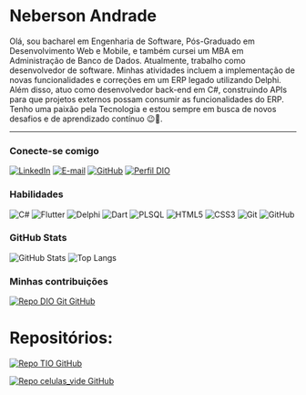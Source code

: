 <h1>
    <span> Neberson Andrade</span>
</h1>

Olá, sou bacharel em Engenharia de Software, Pós-Graduado em Desenvolvimento Web e Mobile, e também cursei um MBA em Administração de Banco de Dados. Atualmente, trabalho como desenvolvedor de software. Minhas atividades incluem a implementação de novas funcionalidades e correções em um ERP legado utilizando Delphi. Além disso, atuo como desenvolvedor back-end em C#, construindo APIs para que projetos externos possam consumir as funcionalidades do ERP. Tenho uma paixão pela Tecnologia e estou sempre em busca de novos desafios e de aprendizado contínuo 😉🚀.

---

### Conecte-se comigo

[![LinkedIn](https://img.shields.io/badge/-LinkedIn-000?style=for-the-badge&logo=linkedin&logoColor=30A3DC)](https://www.linkedin.com/in/nebersonandrade/)
[![E-mail](https://img.shields.io/badge/-Email-000?style=for-the-badge&logo=microsoft-outlook&logoColor=E94D5F)](mailto:neberson70@gmail.com)
[![GitHub](https://img.shields.io/badge/GitHub-000?style=for-the-badge&logo=github&logoColor=30A3DC)](https://github.com/neberson)
[![Perfil DIO](https://img.shields.io/badge/-Meu%20Perfil%20na%20DIO-30A3DC?style=for-the-badge)](https://web.dio.me/users/neberson_mtv)

### Habilidades

![C#](https://img.shields.io/badge/c%23-%23239120.svg?style=for-the-badge&logo=c-sharp&logoColor=white)
![Flutter](https://img.shields.io/badge/Flutter-%2302569B.svg?style=for-the-badge&logo=Flutter&logoColor=white)
![Delphi](https://img.shields.io/badge/Delphi-B22222?style=for-the-badge&logo=delphi&logoColor=white)
![Dart](https://img.shields.io/badge/Dart-0175C2?style=for-the-badge&logo=dart&logoColor=white)
![PLSQL](https://img.shields.io/badge/PLSQL-F80000?style=for-the-badge&logo=oracle&logoColor=black)
![HTML5](https://img.shields.io/badge/html5-%23E34F26.svg?style=for-the-badge&logo=html5&logoColor=white)
![CSS3](https://img.shields.io/badge/CSS3-1572B6?style=for-the-badge&logo=css3&logoColor=white)
![Git](https://img.shields.io/badge/git-%23F05033.svg?style=for-the-badge&logo=git&logoColor=white)
![GitHub](https://img.shields.io/badge/github-%23121011.svg?style=for-the-badge&logo=github&logoColor=white)

### GitHub Stats

![GitHub Stats](https://github-readme-stats.vercel.app/api?username=neberson&theme=transparent&bg_color=000&border_color=30A3DC&show_icons=true&icon_color=30A3DC&title_color=E94D5F&text_color=FFF)
![Top Langs](https://github-readme-stats-git-masterrstaa-rickstaa.vercel.app/api/top-langs/?username=neberson&layout=compact&bg_color=000&border_color=30A3DC&title_color=E94D5F&text_color=FFF)

### Minhas contribuições

[![Repo DIO Git GitHub](https://github-readme-stats.vercel.app/api/pin/?username=elidianaandrade&repo=dio-lab-open-source&bg_color=000&border_color=30A3DC&show_icons=true&icon_color=30A3DC&title_color=E94D5F&text_color=FFF)](https://github.com/neberson/dio-lab-open-source)

# Repositórios:

[![Repo TIO GitHub](https://github-readme-stats.vercel.app/api/pin/?username=neberson&repo=TIL&bg_color=000&border_color=30A3DC&show_icons=true&icon_color=30A3DC&title_color=E94D5F&text_color=FFF)](https://github.com/neberson/TIL)

[![Repo celulas_vide GitHub](https://github-readme-stats.vercel.app/api/pin/?username=neberson&repo=celulas_vide&bg_color=000&border_color=30A3DC&show_icons=true&icon_color=30A3DC&title_color=E94D5F&text_color=FFF)](https://github.com/neberson/celulas_vide)
